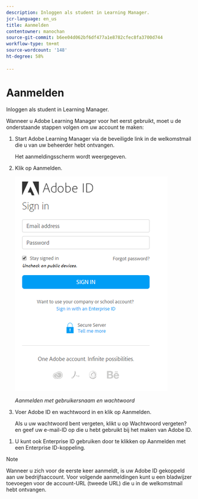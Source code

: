 ```yaml
---
description: Inloggen als student in Learning Manager.
jcr-language: en_us
title: Aanmelden
contentowner: manochan
source-git-commit: b6ee04d062bf6df477a1e8782cfec8fa3700d744
workflow-type: tm+mt
source-wordcount: '148'
ht-degree: 58%

---
```




# Aanmelden

Inloggen als student in Learning Manager.

Wanneer u Adobe Learning Manager voor het eerst gebruikt, moet u de onderstaande stappen volgen om uw account te maken:

1. Start Adobe Learning Manager via de beveiligde link in de welkomstmail die u van uw beheerder hebt ontvangen.

   Het aanmeldingsscherm wordt weergegeven.

1. Klik op Aanmelden.

   ![](assets/adobeid-signin.png)

   *Aanmelden met gebruikersnaam en wachtwoord*

1. Voer Adobe ID en wachtwoord in en klik op Aanmelden.

   Als u uw wachtwoord bent vergeten, klikt u op Wachtwoord vergeten? en geef uw e-mail-ID op die u hebt gebruikt bij het maken van Adobe ID.

<!--
   If you do not have an Adobe ID, [click here](../../../manage-account.md) to learn how to create an Adobe ID.
-->

1. U kunt ook Enterprise ID gebruiken door te klikken op Aanmelden met een Enterprise ID-koppeling.

>[!NOTE]
>
>Wanneer u zich voor de eerste keer aanmeldt, is uw Adobe ID gekoppeld aan uw bedrijfsaccount. Voor volgende aanmeldingen kunt u een bladwijzer toevoegen voor de account-URL (tweede URL) die u in de welkomstmail hebt ontvangen.
